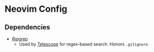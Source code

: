 # Neovim Config

## Dependencies

- [Ripgrep](https://github.com/BurntSushi/ripgrep#installation)
	- Used by [Telescope](lua/config/telescope.lua) for regex-based search. Honors `.gitignore`.

